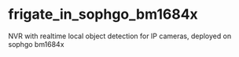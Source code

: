 # frigate_in_sophgo_bm1684x
NVR with realtime local object detection for IP cameras, deployed on sophgo bm1684x

